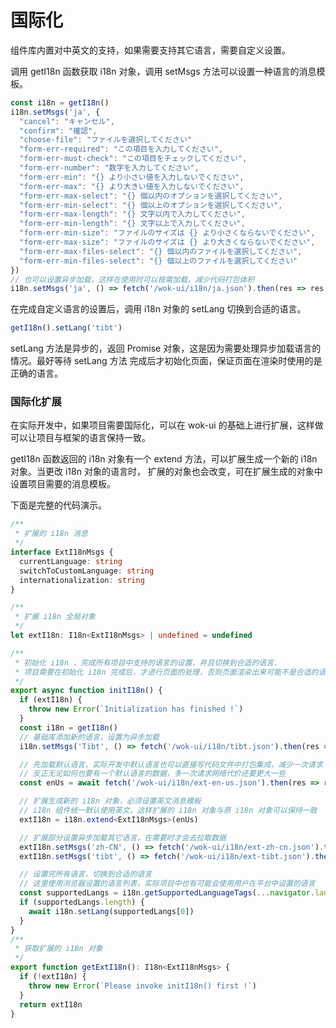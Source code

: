 # 国际化

组件库内置对中英文的支持，如果需要支持其它语言，需要自定义设置。

调用 getI18n 函数获取 i18n 对象，调用 setMsgs 方法可以设置一种语言的消息模板。

```ts
const i18n = getI18n()
i18n.setMsgs('ja', {
  "cancel": "キャンセル",
  "confirm": "確認",
  "choose-file": "ファイルを選択してください"
  "form-err-required": "この項目を入力してください",
  "form-err-must-check": "この項目をチェックしてください",
  "form-err-number": "数字を入力してください",
  "form-err-min": "{} より小さい値を入力しないでください",
  "form-err-max": "{} より大きい値を入力しないでください",
  "form-err-max-select": "{} 個以内のオプションを選択してください",
  "form-err-min-select": "{} 個以上のオプションを選択してください",
  "form-err-max-length": "{} 文字以内で入力してください",
  "form-err-min-length": "{} 文字以上で入力してください",
  "form-err-min-size": "ファイルのサイズは {} より小さくならないでください",
  "form-err-max-size": "ファイルのサイズは {} より大きくならないでください",
  "form-err-max-files-select": "{} 個以内のファイルを選択してください",
  "form-err-min-files-select": "{} 個以上のファイルを選択してください"
})
// 也可以设置异步加载，这样在使用时可以按需加载，减少代码打包体积
i18n.setMsgs('ja', () => fetch('/wok-ui/i18n/ja.json').then(res => res.json()))
```

在完成自定义语言的设置后，调用 i18n 对象的 setLang 切换到合适的语言。

```ts
getI18n().setLang('tibt')
```

setLang 方法是异步的，返回 Promise 对象，这是因为需要处理异步加载语言的情况。最好等待 setLang 方法
完成后才初始化页面，保证页面在渲染时使用的是正确的语言。

### 国际化扩展

在实际开发中，如果项目需要国际化，可以在 wok-ui 的基础上进行扩展，这样做可以让项目与框架的语言保持一致。

getI18n 函数返回的 i18n 对象有一个 extend 方法，可以扩展生成一个新的 i18n 对象。当更改 i18n 对象的语言时，
扩展的对象也会改变，可在扩展生成的对象中设置项目需要的消息模板。

下面是完整的代码演示。

```ts
/**
 * 扩展的 i18n 消息
 */
interface ExtI18nMsgs {
  currentLanguage: string
  switchToCustomLanguage: string
  internationalization: string
}

/**
 * 扩展 i18n 全局对象
 */
let extI18n: I18n<ExtI18nMsgs> | undefined = undefined

/**
 * 初始化 i18n ，完成所有项目中支持的语言的设置，并且切换到合适的语言.
 * 项目需要在初始化 i18n 完成后，才进行页面的处理，否则页面渲染出来可能不是合适的语言.
 */
export async function initI18n() {
  if (extI18n) {
    throw new Error(`Initialization has finished !`)
  }
  const i18n = getI18n()
  // 基础库添加新的语言，设置为异步加载
  i18n.setMsgs('Tibt', () => fetch('/wok-ui/i18n/tibt.json').then(res => res.json()))

  // 先加载默认语言，实际开发中默认语言也可以直接写代码文件中打包集成，减少一次请求
  // 反正无论如何也要有一个默认语言的数据，多一次请求网络代价还要更大一些
  const enUs = await fetch('/wok-ui/i18n/ext-en-us.json').then(res => res.json())

  // 扩展生成新的 i18n 对象，必须设置英文消息模板
  // i18n 组件统一默认使用英文，这样扩展的 i18n 对象与原 i18n 对象可以保持一致
  extI18n = i18n.extend<ExtI18nMsgs>(enUs)

  // 扩展部分设置异步加载其它语言，在需要时才会去拉取数据
  extI18n.setMsgs('zh-CN', () => fetch('/wok-ui/i18n/ext-zh-cn.json').then(res => res.json()))
  extI18n.setMsgs('tibt', () => fetch('/wok-ui/i18n/ext-tibt.json').then(res => res.json()))

  // 设置完所有语言，切换到合适的语言
  // 这里使用浏览器设置的语言列表，实际项目中也有可能会使用用户在平台中设置的语言
  const supportedLangs = i18n.getSupportedLanguageTags(...navigator.languages)
  if (supportedLangs.length) {
    await i18n.setLang(supportedLangs[0])
  }
}
/**
 * 获取扩展的 i18n 对象
 */
export function getExtI18n(): I18n<ExtI18nMsgs> {
  if (!extI18n) {
    throw new Error(`Please invoke initI18n() first !`)
  }
  return extI18n
}
```
